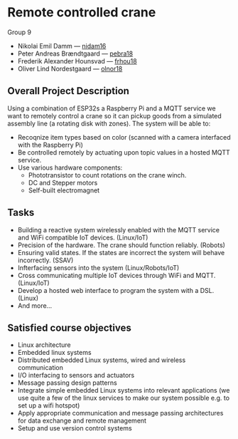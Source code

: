 # Remote controlled crane

Group 9
- Nikolai Emil Damm — [nidam16](nidam16@student.sdu.dk)
- Peter Andreas Brændtgaard — [pebra18](pebra18@student.sdu.dk)
- Frederik Alexander Hounsvad — [frhou18](frhou18@student.sdu.dk)
- Oliver Lind Nordestgaard — [olnor18](olnor18@student.sdu.dk)

## Overall Project Description

Using a combination of ESP32s a Raspberry Pi and a MQTT service we want to remotely control a crane so it can pickup goods from a simulated assembly line (a rotating disk with zones). The system will be able to:

- Recoqnize item types based on color (scanned with a camera interfaced with the Raspberry Pi)
- Be controlled remotely by actuating upon topic values in a hosted MQTT service.
- Use various hardware components: 
  - Phototransistor to count rotations on the crane winch.
  - DC and Stepper motors
  - Self-built electromagnet

## Tasks

- Building a reactive system wirelessly enabled with the MQTT service and WiFi compatible IoT devices. (Linux/IoT)
- Precision of the hardware. The crane should function reliably. (Robots)
- Ensuring valid states. If the states are incorrect the system will behave incorrectly. (SSAV)
- Infterfacing sensors into the system (Linux/Robots/IoT)
- Cross communicating multiple IoT devices through WiFi and MQTT. (Linux/IoT)
- Develop a hosted web interface to program the system with a DSL. (Linux)
- And more…

## Satisfied course objectives

- Linux architecture
- Embedded linux systems
- Distributed embedded Linux systems, wired and wireless communication
- I/O interfacing to sensors and actuators
- Message passing design patterns
- Integrate simple embedded Linux systems into relevant applications (we use quite a few of the linux services to make our system possible e.g. to set up a wifi hotspot)
- Apply appropriate communication and message passing architectures for data exchange and remote management
- Setup and use version control systems


